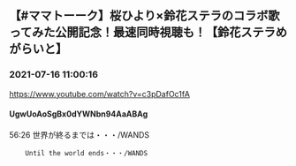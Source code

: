 ## 【#ママトーーク】桜ひより×鈴花ステラのコラボ歌ってみた公開記念！最速同時視聴も！【鈴花ステラめがらいと】
### 2021-07-16 11:00:16
https://www.youtube.com/watch?v=c3pDafOc1fA
#### UgwUoAoSgBx0dYWNbn94AaABAg
56:26	世界が終るまでは・・・/WANDS

		Until the world ends・・・/WANDS

